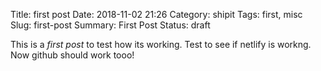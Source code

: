Title: first post
Date: 2018-11-02 21:26
Category: shipit
Tags: first, misc
Slug: first-post
Summary: First Post
Status: draft

This is a *first post* to test how its working.
Test to see if netlify is workng.
Now github should work tooo!
